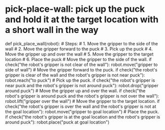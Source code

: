 # pick-place-wall: pick up the puck and hold it at the target location with a short wall in the way
def pick_place_wall(robot):
    # Steps:
    #  1. Move the gripper to the side of the wall
    #  2. Move the gripper forward to the puck
    #  3. Pick up the puck
    #  4. Move the gripper up and over the wall
    #  5. Move the gripper to the target location
    #  6. Place the puck
    # Move the gripper to the side of the wall.
    if check("the robot's gripper is not clear of the wall"):
        robot.move("gripper to side of wall")
    # Move the gripper forward to the puck.
    if check("the robot's gripper is clear of the wall and the robot's gripper is not near puck"):
        robot.reach("to puck")
    # Pick up the puck.
    if check("the robot's gripper is near puck and the robot's gripper is not around puck"):
        robot.drop("gripper around puck")
    # Move the gripper up and over the wall.
    if check("the robot's gripper is around puck and the robot's gripper is not over the wall"):
        robot.lift("gripper over the wall")
    # Move the gripper to the target location.
    if check("the robot's gripper is over the wall and the robot's gripper is not at the goal location"):
        robot.move("gripper to goal location")
    # Place the puck.
    if check("the robot's gripper is at the goal location and the robot's gripper is around puck"):
        robot.place("puck at goal location")